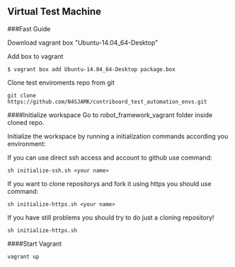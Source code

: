 ## Virtual Test Machine
  
###Fast Guide

Download vagrant box "Ubuntu-14.04_64-Desktop"

Add box to vagrant

```
$ vagrant box add Ubuntu-14.04_64-Desktop package.box
``` 

Clone test enviroments repo from git

```
git clone https://github.com/N4SJAMK/contriboard_test_automation_envs.git
```

####Initialize workspace
Go to robot_framework_vagrant folder inside cloned repo.

Initialize the workspace by running a initialization commands according you environment:


If you can use direct ssh access and account to github use command:
```
sh initialize-ssh.sh <your name>
```

If you want to clone repositorys and fork it using https you should use command:
```
sh initialize-https.sh <your name>
```

If you have still problems you should try to do just a cloning repository!
```
sh initialize-https.sh
```

####Start Vagrant

```
vagrant up
```


